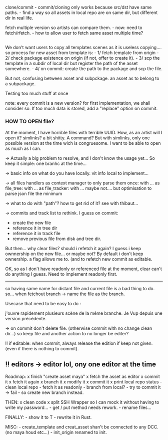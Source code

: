 
clone/commit
    - commit/cloning only works because src/dst have same paths. 
    - find a way so all assets in local repo are on same dir, but different dir in real life.

fetch multiple version so artists can compare them. 
    - now: need to fetch/rfetch. 
    - how to allow user to fetch same asset multiple time?
## 
We don't want users to copy all templates scenes as it is useless copying....
so process for new asset from template is: 
    - 1/ fetch template from origin
    - 2/ check package existence on origin (if not, offer to create it). 
    - 3/ scp the template in a subdir of local dir but register the path of the asset somewhere. 
    - 4/ on commit: create the path to the package and scp the file. 

But not, confusing between asset and subpckage. an asset as to belong to a subpackage. 

Testing too much stuff at once

note: every commit is a new version? 
      for first implementation, we shall consider so. 
      If too much data is stored, add a "replace" option on commit.

### HOW TO OPEN file?
At the moment, I have horrible files with terrible UUID. How, as an artist will I open it? 
simlinks? a bit shitty. A command? But with simlinks, only one possible version at the time wich is congruesome. I want to be able to open as much as I can. 

-> Actually a big problem to resolve, and I don't know the usage yet... So keep it simple: one branhc at the time...

-> basic info on what do you have locally. vit info local to implement...

-> all files handlers as context manager to only parse them once: 
    with ... as file_tree: 
    with ... as file_tracker:
    with ...
    maybe not.... 
    but optimisation to parse json file the minimum

-> what to do with "path"? how to get rid of it? see with thibaut... 

-> commits and track list to rethink. 
I guess on commit: 
- create the new file
- reference it in tree dir
- reference it in track file
- remove previous file from disk and tree dir. 

But then... why clear files? 
should i refetch it again? 
I guess i keep ownnership on the new file... or maybe not?
By default i don't keep ownership. a flag allows me to. (and to refetch new commit as editable. 

OK, so as I don't have readonly or referenced file at the moment, clear can't do anything I guess. 
Need to implement readonly first.  

---------------------------------------------------

so having same name for distant file and current file is a bad thing to do. 
so... 
when fetchout branch -> name the file as the branch.

Usecase that need to be easy to do : 

j'ouvre rapidement plusieurs scène de la même branche. 
Je Vup depuis une version précédente.


-> on commit don't delete file. 
(otherwise commit with no change clean dir...)
so keep file and another action to no longer be editer?

!! if editable: when commit, always release the edition if keep not given.
                (even if there is nothing to commit).

!! editors -> editor lol, ony one editor at the time
---------------------------------------------------

Roadmap:
    x finish "create asset maya"
    x fetch the asset as editor
    x commit it 
    x fetch it again
    x branch it 
    x modify it 
    x commit it
    x print local repo status
    - clean local repo
    - fetch it as readonly 
    - branch from local? 
    - try to commit it -> fail
    - so create new branch instead.

THEN: 
    x clean code
    x split SSH Wrapper so I can mock it without having to write my password...
    - get / put method needs rework.
    - rename files...

FINALLY:
    - show it to T
    - rewrite it in Rust.

MISC: 
    - create_template and creat_asset shan't be connected to any DCC. (no maya houd etc...)
    - init_origin renamed to init.
